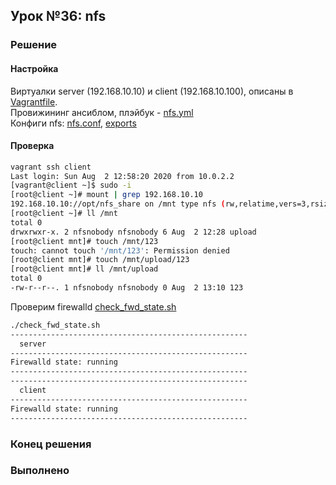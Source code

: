 ## Урок №36: nfs
### Решение
#### Настройка
Виртуалки server (192.168.10.10) и client (192.168.10.100), описаны в [Vagrantfile](Vagrantfile).   
Провижининг ансиблом, плэйбук - [nfs.yml](nfs.yml)   
Конфиги nfs: [nfs.conf](templates/nfs.conf), [exports](templates/exports)
#### Проверка
```bash
vagrant ssh client
Last login: Sun Aug  2 12:58:20 2020 from 10.0.2.2
[vagrant@client ~]$ sudo -i
[root@client ~]# mount | grep 192.168.10.10
192.168.10.10://opt/nfs_share on /mnt type nfs (rw,relatime,vers=3,rsize=32768,wsize=32768,namlen=255,hard,proto=udp,timeo=11,retrans=3,sec=sys,mountaddr=192.168.10.10,mountvers=3,mountport=20048,mountproto=udp,local_lock=none,addr=192.168.10.10)
[root@client ~]# ll /mnt
total 0
drwxrwxr-x. 2 nfsnobody nfsnobody 6 Aug  2 12:28 upload
[root@client mnt]# touch /mnt/123
touch: cannot touch '/mnt/123': Permission denied
[root@client mnt]# touch /mnt/upload/123
[root@client mnt]# ll /mnt/upload
total 0
-rw-r--r--. 1 nfsnobody nfsnobody 0 Aug  2 13:10 123
```
Проверим firewalld [check_fwd_state.sh](check_fwd_state.sh)
```bash
./check_fwd_state.sh 
-----------------------------------------------------
  server
-----------------------------------------------------
Firewalld state: running
-----------------------------------------------------
-----------------------------------------------------
  client
-----------------------------------------------------
Firewalld state: running
-----------------------------------------------------
```
### Конец решения
### Выполненo